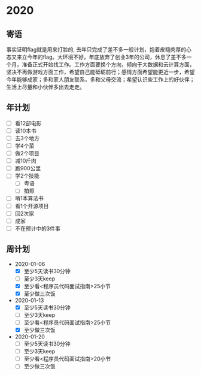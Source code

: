 # 2020

## 寄语

事实证明flag就是用来打脸的, 去年只完成了差不多一般计划，抱着皮糙肉厚的心态又来立今年的flag。大环境不好，年底放弃了创业3年的公司，休息了差不多一个月，准备正式开始找工作。工作方面要换个方向，倾向于大数据和云计算方面，坚决不再做游戏方面工作，希望自己能砥砺前行；感情方面希望能更近一步，希望今年能够成家；多和家人朋友联系，多和父母交流；希望认识些工作上的好伙伴；生活上尽量和小伙伴多出去走走。

## 年计划

+ [ ] 看12部电影
+ [ ] 读10本书
+ [ ] 去3个地方
+ [ ] 学4个菜
+ [ ] 做2个项目
+ [ ] 减10斤肉
+ [ ] 跑900公里
+ [ ] 学2个技能
  + [ ] 粤语
  + [ ] 拍照
+ [ ] 啃1本算法书
+ [ ] 看1个开源项目
+ [ ] 回2次家
+ [ ] 成家
+ [ ] 不在预计中的3件事

## 周计划

+ 2020-01-06
  + [x] 至少5天读书30分钟
  + [ ] 至少3天keep
  + [x] 至少看<程序员代码面试指南>25小节
  + [x] 至少做三次饭
+ 2020-01-13
  + [x] 至少5天读书30分钟
  + [ ] 至少3天keep
  + [ ] 至少看<程序员代码面试指南>25小节
  + [x] 至少做三次饭
+ 2020-01-20
  + [ ] 至少5天读书30分钟
  + [ ] 至少3天keep
  + [ ] 至少看<程序员代码面试指南>20小节
  + [ ] 至少做三次饭
